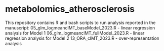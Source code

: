 # metabolomics_atherosclerosis
This repository contains R and bash scripts to run analysis reported in the manuscript: 
05_glm_logmeancIMT_baseModel_2023.R - linear regression analysis for Model 1 
06_glm_logmeancIMT_fullModel_2023.R - linear regression analysis for Model 2 
13_ORA_cIMT_2023.R - over-representation analysis 
